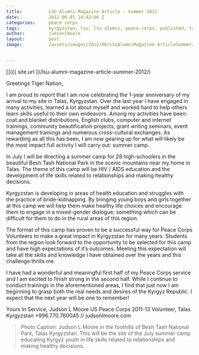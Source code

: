 ```yaml
---
title:			LSU Alumni Magazine Article - Summer 2012
date:			2012-06-01 14:42:06 Z
categories:		peace corps
tags:			kyrgyzstan, lsu, lsu alumni, peace corps, published, talas
author:			judsonlmoore
layout:			post
image:			/assets/images/2012/06/LSUAlumniMagazine-ArticleSummer20121.jpg


---
```


[]({{ site.url }}/lsu-alumni-magazine-article-summer-2012/)

Greetings Tiger Nation,

I am proud to report that I am now celebrating the 1-year anniversary of my arrival to my site in Talas, Kyrgyzstan. Over the last year I have engaged in many activities, learned a lot about myself and worked hard to help others learn skills useful to their own endeavors. Among my activities have been: coat and blanket distributions, English clubs, computer and internet trainings, community beautification projects, grant writing seminars, event management trainings and numerous cross-cultural exchanges. As rewarding as all this has been, I am now gearing up for what will likely be the most impact full activity I will carry out: summer camp.

In July I will be directing a summer camp for 28 high-schoolers in the beautiful Besh Tash National Park in the scenic mountains near my home in Talas. The theme of this camp will be HIV / AIDS education and the development of life skills related to relationships and making healthy decisions.

Kyrgyzstan is developing in areas of health education and struggles with the practice of bride-kidnapping. By bringing young boys and girls together at this camp we will help them make healthy life choices and encourage them to engage in a mixed-gender dialogue; something which can be difficult for them to do in the rural areas of this region.

The format of this camp has proven to be a successful way for Peace Corps Volunteers to make a great impact in Kyrgyzstan for many years. Students from the region look forward to the opportunity to be selected for this camp and have high expectations of it’s outcomes. Meeting this expectation will take all the skills and knowledge I have obtained over the years and this challenge thrills me.

I have had a wonderful and meaningful first half of my Peace Corps service and I am excited to finish strong in the second half. While I continue to conduct trainings in the aforementioned areas, I find that just now I am beginning to grasp both the real needs and desires of the Kyrgyz Republic. I expect that the next year will be one to remember!

Yours In Service,
Judson L Moore
US Peace Corps 2011-13
Volunteer, Talas Kyrgyzstan
+996.770.760045 // judsonlmoore.com

> Photo Caption: Judson L Moore in the foothills of Besh Tash National Park, Talas Kyrgyzstan. This will be the site of the July summer camp educating Kyrgyz youth in life skills related to relationships and making healthy decisions.
